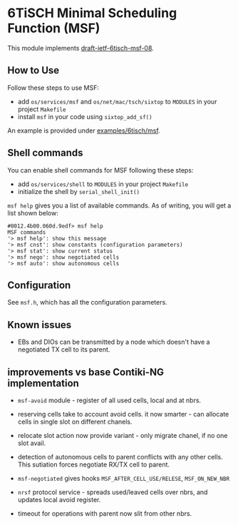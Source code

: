 # 6TiSCH Minimal Scheduling Function (MSF)

This module implements
[draft-ietf-6tisch-msf-08](https://tools.ietf.org/html/draft-ietf-6tisch-msf-08).

## How to Use

Follow these steps to use MSF:

* add `os/services/msf` and `os/net/mac/tsch/sixtop` to `MODULES` in
  your project `Makefile`
* install `msf` in your code using `sixtop_add_sf()`

An example is provided under [examples/6tisch/msf](../../../examples/6tisch/msf/README.md).

## Shell commands
You can enable shell commands for MSF following these steps:

* add `os/services/shell` to `MODULES` in your project `Makefile`
* initialize the shell by `serial_shell_init()`

`msf help` gives you a list of available commands. As of writing, you
will get a list shown below:

```
#0012.4b00.060d.9edf> msf help
MSF commands
'> msf help': show this message
'> msf cnst': show constants (configuration parameters)
'> msf stat': show current status
'> msf nego': show negotiated cells
'> msf auto': show autonomous cells
```

## Configuration
See `msf.h`, which has all the configuration parameters.

## Known issues

* EBs and DIOs can be transmitted by a node which doesn't have a
   negotiated TX cell to its parent.

## improvements vs base Contiki-NG implementation

+ `msf-avoid` module - register of all used cells, local and at nbrs.

+ reserving cells take to account avoid cells. it now smarter - can allocate 
    cells in single slot on different chanels.

+ relocate slot action now provide variant - only migrate chanel, if no one slot
    avail.

+ detection of autonomous cells to parent conflicts with any other cells.
    This sutiation forces negotiate RX/TX cell to parent.

+ `msf-negotiated` gives hooks `MSF_AFTER_CELL_USE/RELESE`, `MSF_ON_NEW_NBR`

+ `nrsf` protocol service - spreads used/leaved cells over nbrs, and updates 
    local avoid register.

+ timeout for operations with parent now slit from other nbrs.
